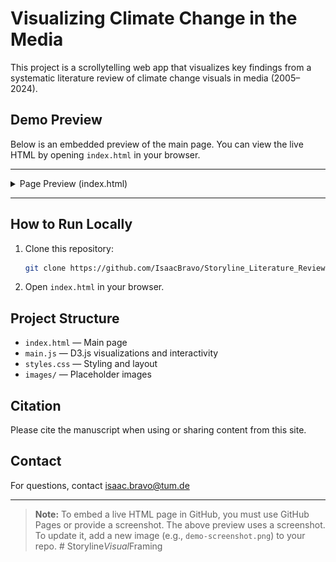 # Visualizing Climate Change in the Media

This project is a scrollytelling web app that visualizes key findings from a systematic literature review of climate change visuals in media (2005–2024).

## Demo Preview

Below is an embedded preview of the main page. You can view the live HTML by opening `index.html` in your browser.

---

<details>
  <summary>Page Preview (index.html)</summary>
  <br>
  <div align="center">
    <img src="https://raw.githubusercontent.com/IsaacBravo/Storyline_Literature_Review-/refs/heads/main/images/screenshot-demo-project.jpg" alt="Demo Screenshot" width="900" />
  </div>
</details>

---

## How to Run Locally

1. Clone this repository:
   ```sh
   git clone https://github.com/IsaacBravo/Storyline_Literature_Review-.git
   ```
2. Open `index.html` in your browser.

## Project Structure
- `index.html` — Main page
- `main.js` — D3.js visualizations and interactivity
- `styles.css` — Styling and layout
- `images/` — Placeholder images

## Citation
Please cite the manuscript when using or sharing content from this site.

## Contact
For questions, contact [isaac.bravo@tum.de](mailto:isaac.bravo@tum.de)

---

> **Note:** To embed a live HTML page in GitHub, you must use GitHub Pages or provide a screenshot. The above preview uses a screenshot. To update it, add a new image (e.g., `demo-screenshot.png`) to your repo.
#   S t o r y l i n e _ V i s u a l _ F r a m i n g 
 
 